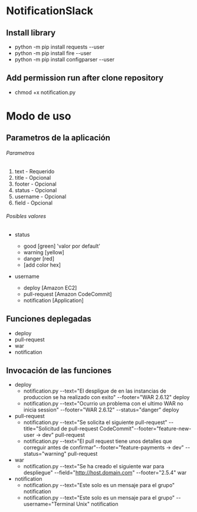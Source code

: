 # NotificationSlack

## Install library

- python -m pip install requests --user
- python -m pip install fire --user
- python -m pip install configparser --user

## Add permission run after clone repository

- chmod +x notification.py

# Modo de uso

## Parametros de la aplicación

###### Parametros
1. text        - Requerido
2. title       - Opcional
3. footer      - Opcional
4. status      - Opcional
5. username    - Opcional
6. field       - Opcional

###### Posibles valores
- status
  - good    [green] 'valor por default'
  - warning [yellow]
  - danger  [red]
  - [add color hex]

- username
  - deploy          [Amazon EC2]
  - pull-request    [Amazon CodeCommit]
  - notification    [Application]

## Funciones deplegadas
- deploy
- pull-request
- war
- notification

## Invocación de las funciones
- deploy
  - notification.py --text="El despligue de en las instancias de produccion se ha realizado con exito" --footer="WAR 2.6.12" deploy
  - notification.py --text="Ocurrio un problema con el ultimo WAR no inicia session" --footer="WAR 2.6.12" --status="danger" deploy
- pull-request
  - notification.py --text="Se solicita el siguiente pull-request" --title="Solicitud de pull-request CodeCommit"--footer="feature-new-user -> dev" pull-request
  - notification.py --text="El pull request tiene unos detalles que correguir antes de confirmar"--footer="feature-payments -> dev" --status="warning" pull-request
- war
  - notification.py --text="Se ha creado el siguiente war para despliegue" --field="http://host.domain.com" --footer="2.5.4" war
- notification
  - notification.py --text="Este solo es un mensaje para el grupo" notification
  - notification.py --text="Este solo es un mensaje para el grupo" --username="Terminal Unix" notification